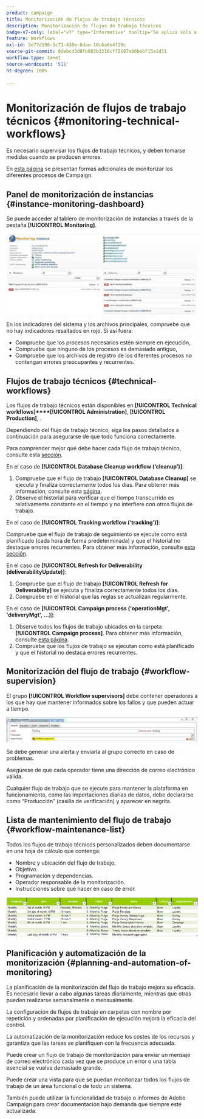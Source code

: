 ```yaml
---
product: campaign
title: Monitorización de flujos de trabajo técnicos
description: Monitorización de flujos de trabajo técnicos
badge-v7-only: label="v7" type="Informative" tooltip="Se aplica solo a Campaign Classic v7"
feature: Workflows
exl-id: 5e77d196-5c71-438e-8dae-10c6a6e4f29c
source-git-commit: 8debcd3d8fb883b3316cf75187a86bebf15a1d31
workflow-type: tm+mt
source-wordcount: '511'
ht-degree: 100%

---
```


# Monitorización de flujos de trabajo técnicos {#monitoring-technical-workflows}



Es necesario supervisar los flujos de trabajo técnicos, y deben tomarse medidas cuando se producen errores.

En [esta página](../../production/using/monitoring-guidelines.md) se presentan formas adicionales de monitorizar los diferentes procesos de Campaign.

## Panel de monitorización de instancias {#instance-monitoring-dashboard}

Se puede acceder al tablero de monitorización de instancias a través de la pestaña **[!UICONTROL Monitoring]**.

![](assets/monitoring_technical_workflows1.png)

En los indicadores del sistema y los archivos principales, compruebe que no hay indicadores resaltados en rojo. Si así fuera:

* Compruebe que los procesos necesarios estén siempre en ejecución,
* Compruebe que ninguno de los procesos es demasiado antiguo,
* Compruebe que los archivos de registro de los diferentes procesos no contengan errores preocupantes y recurrentes.

## Flujos de trabajo técnicos {#technical-workflows}

Los flujos de trabajo técnicos están disponibles en **[!UICONTROL Technical workflows]****[!UICONTROL Administration]**, **[!UICONTROL Production]**, .

Dependiendo del flujo de trabajo técnico, siga los pasos detallados a continuación para asegurarse de que todo funciona correctamente.

Para comprender mejor qué debe hacer cada flujo de trabajo técnico, consulte esta [sección](about-technical-workflows.md).

En el caso de **[!UICONTROL Database Cleanup workflow (‘cleanup’)]**:

1. Compruebe que el flujo de trabajo **[!UICONTROL Database Cleanup]** se ejecuta y finaliza correctamente todos los días. Para obtener más información, consulte esta [página](../../production/using/database-cleanup-workflow.md).
1. Observe el historial para verificar que el tiempo transcurrido es relativamente constante en el tiempo y no interfiere con otros flujos de trabajo.

En el caso de **[!UICONTROL Tracking workflow (‘tracking’)]**:

Compruebe que el flujo de trabajo de seguimiento se ejecute como está planificado (cada hora de forma predeterminada) y que el historial no destaque errores recurrentes. Para obtener más información, consulte [esta sección](delivery.md).

En el caso de **[!UICONTROL Refresh for Deliverability (deliverabilityUpdate)]**:

1. Compruebe que el flujo de trabajo **[!UICONTROL Refresh for Deliverability]** se ejecuta y finaliza correctamente todos los días.
1. Compruebe en el historial que las reglas se actualizan regularmente.

En el caso de **[!UICONTROL Campaign process ('operationMgt', 'deliveryMgt', ...)]**:

1. Observe todos los flujos de trabajo ubicados en la carpeta **[!UICONTROL Campaign process]**. Para obtener más información, consulte [esta página](about-technical-workflows.md).
1. Compruebe que los flujos de trabajo se ejecutan como está planificado y que el historial no destaca errores recurrentes.

## Monitorización del flujo de trabajo {#workflow-supervision}

El grupo **[!UICONTROL Workflow supervisors]** debe contener operadores a los que hay que mantener informados sobre los fallos y que pueden actuar a tiempo.

![](assets/monitoring_technical_workflows3.png)

Se debe generar una alerta y enviarla al grupo correcto en caso de problemas.

Asegúrese de que cada operador tiene una dirección de correo electrónico válida.

Cualquier flujo de trabajo que se ejecute para mantener la plataforma en funcionamiento, como las importaciones diarias de datos, debe declararse como “Producción” (casilla de verificación) y aparecer en negrita.

## Lista de mantenimiento del flujo de trabajo {#workflow-maintenance-list}

Todos los flujos de trabajo técnicos personalizados deben documentarse en una hoja de cálculo que contenga:

* Nombre y ubicación del flujo de trabajo.
* Objetivo.
* Programación y dependencias.
* Operador responsable de la monitorización.
* Instrucciones sobre qué hacer en caso de error.

![](assets/monitoring_technical_workflows4.png)

## Planificación y automatización de la monitorización {#planning-and-automation-of-monitoring}

La planificación de la monitorización del flujo de trabajo mejora su eficacia. Es necesario llevar a cabo algunas tareas diariamente, mientras que otras pueden realizarse semanalmente o mensualmente.

La configuración de flujos de trabajo en carpetas con nombre por repetición y ordenadas por planificación de ejecución mejora la eficacia del control.

La automatización de la monitorización reduce los costes de los recursos y garantiza que las tareas se planifiquen con la frecuencia adecuada.

Puede crear un flujo de trabajo de monitorización para enviar un mensaje de correo electrónico cada vez que se produce un error o una tabla esencial se vuelve demasiado grande.

Puede crear una vista para que se puedan monitorizar todos los flujos de trabajo de un área funcional o de todo un sistema.

También puede utilizar la funcionalidad de trabajo o informes de Adobe Campaign para crear documentación bajo demanda que siempre esté actualizada.
